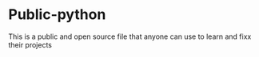 # Public-python
This is a public and open source file that anyone can use to learn and fixx their projects

